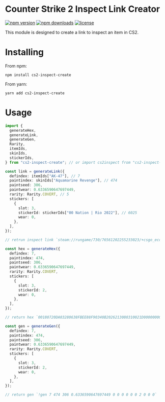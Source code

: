 # Counter Strike 2 Inspect Link Creator

[![npm version](https://img.shields.io/npm/v/cs2-inspect-create.svg)](https://www.npmjs.com/package/cs2-inspect-create)
[![npm downloads](https://img.shields.io/npm/dm/cs2-inspect-create.svg)](https://www.npmjs.com/package/cs2-inspect-create)
[![license](https://img.shields.io/npm/l/cs2-inspect-create.svg)](https://github.com/candyboyz/cs2-inspect-create/blob/main/LICENSE)

This module is designed to create a link to inspect an item in CS2.

# Installing

From npm:

`npm install cs2-inspect-create`

From yarn:

`yarn add cs2-inspect-create`

# Usage

```ts
import {
  generateHex,
  generateLink,
  generateGen,
  Rarity,
  itemIds,
  skinIds,
  stickerIds,
} from "cs2-inspect-create"; // or import cs2inspect from "cs2-inspect-create";

const link = generateLink({
  defindex: itemIds["AK-47"], // 7
  paintindex: skinIds["Aquamarine Revenge"], // 474
  paintseed: 306,
  paintwear: 0.6336590647697449,
  rarity: Rarity.COVERT, // 5
  stickers: [
    {
      slot: 3,
      stickerId: stickerIds["00 Nation | Rio 2022"], // 6025
      wear: 0,
    },
  ],
});

// retrun inspect link `steam://rungame/730/76561202255233023/+csgo_econ_action_preview%2000180720DA03280638FBEE88F90340B2026213080310021D00000000250000803F2D00000000503D5A64`

const hex = generateHex({
  defindex: 7,
  paintindex: 474,
  paintseed: 306,
  paintwear: 0.6336590647697449,
  rarity: Rarity.COVERT,
  stickers: [
    {
      slot: 3,
      stickerId: 2,
      wear: 0,
    },
  ],
});

// return hex `00180720DA03280638FBEE88F90340B2026213080310021D00000000250000803F2D00000000503D5A64`

const gen = generateGen({
  defindex: 7,
  paintindex: 474,
  paintseed: 306,
  paintwear: 0.6336590647697449,
  rarity: Rarity.COVERT,
  stickers: [
    {
      slot: 3,
      stickerId: 2,
      wear: 0,
    },
  ],
});

// return gen `!gen 7 474 306 0.6336590647697449 0 0 0 0 0 0 2 0 0 0`
```
